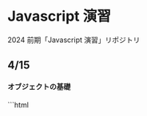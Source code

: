# Javascript 演習

2024 前期「Javascript 演習」リポジトリ

## 4/15

<h4>オブジェクトの基礎</h4>
```html

<script>
  const dict = { apple: "りんご", banana: "バナナ", orange: "オレンジ" };
  console.log(dict.apple);
  console.log(dict["apple"]);
  dict.apple = "林檎";
  console.log(dict.apple);
  dict.grape = "ぶどう";
  console.log(dict);

  delete dict.orange;
  console.log(dict);
</script>

```

```
